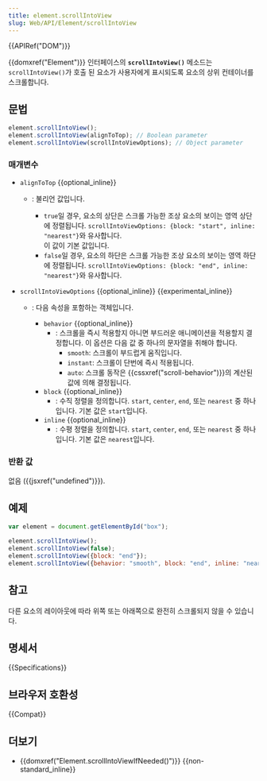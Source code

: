 ```yaml
---
title: element.scrollIntoView
slug: Web/API/Element/scrollIntoView
---
```

{{APIRef("DOM")}}

{{domxref("Element")}} 인터페이스의 **`scrollIntoView()`** 메소드는 `scrollIntoView()`가 호출 된 요소가 사용자에게 표시되도록 요소의 상위 컨테이너를 스크롤합니다.

## 문법

```js
element.scrollIntoView();
element.scrollIntoView(alignToTop); // Boolean parameter
element.scrollIntoView(scrollIntoViewOptions); // Object parameter
```

### 매개변수

- `alignToTop` {{optional_inline}}

  - : 불리언 값입니다.

    - `true`일 경우, 요소의 상단은 스크롤 가능한 조상 요소의 보이는 영역 상단에 정렬됩니다.
      `scrollIntoViewOptions: {block: "start", inline: "nearest"}`와 유사합니다.  
       이 값이 기본 값입니다.
    - `false`일 경우, 요소의 하단은 스크롤 가능한 조상 요소의 보이는 영역 하단에 정렬됩니다.
      `scrollIntoViewOptions: {block: "end", inline: "nearest"}`와 유사합니다.

- `scrollIntoViewOptions` {{optional_inline}}
  {{experimental_inline}}

  - : 다음 속성을 포함하는 객체입니다.

    - `behavior` {{optional_inline}}
      - : 스크롤을 즉시 적용할지 아니면 부드러운 애니메이션을 적용할지 결정합니다. 이 옵션은 다음 값 중 하나의 문자열을 취해야 합니다.
        - `smooth`: 스크롤이 부드럽게 움직입니다.
        - `instant`: 스크롤이 단번에 즉시 적용됩니다.
        - `auto`: 스크롤 동작은 {{cssxref("scroll-behavior")}}의 계산된 값에 의해 결정됩니다.
    - `block` {{optional_inline}}
      - : 수직 정렬을 정의합니다.
        `start`, `center`, `end`, 또는
        `nearest` 중 하나입니다. 기본 값은 `start`입니다.
    - `inline` {{optional_inline}}
      - : 수평 정렬을 정의합니다.
        `start`, `center`, `end`, 또는
        `nearest` 중 하나입니다. 기본 값은 `nearest`입니다.

### 반환 값

없음 ({{jsxref("undefined")}}).

## 예제

```js
var element = document.getElementById("box");

element.scrollIntoView();
element.scrollIntoView(false);
element.scrollIntoView({block: "end"});
element.scrollIntoView({behavior: "smooth", block: "end", inline: "nearest"});
```

## 참고

다른 요소의 레이아웃에 따라 위쪽 또는 아래쪽으로 완전히 스크롤되지 않을 수 있습니다.

## 명세서

{{Specifications}}

## 브라우저 호환성

{{Compat}}

## 더보기

- {{domxref("Element.scrollIntoViewIfNeeded()")}} {{non-standard_inline}}
